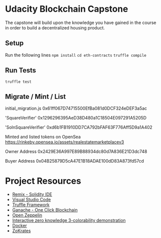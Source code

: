 # Udacity Blockchain Capstone

The capstone will build upon the knowledge you have gained in the course in order to build a decentralized housing product. 

## Setup
Run the following lines
`npm install`
`cd eth-contracts`
`truffle compile`


## Run Tests 
`truffle test`

## Migrate / Mint / List 

initial_migration.js
0x61ff067D74715500EfBa081d0DCF324eDEF3a5ac

'SquareVerifier'
0x1296296395AeD38D480a1C18504E097291A5205D

'SolnSquareVerifier'
0xd6b1FB1910DD7CA792bFAF63F776Aff5D9a1A402

Minted and listed tokens on OpenSea
https://rinkeby.opensea.io/assets/realestatemarketplacev3

Owner Address
0x2429E36A997E89B88934dc80d7A836E21D3dc748

Buyer Address
0x04B25879D5cA47E1B18ADAE100dD83A873fd57cd

# Project Resources

* [Remix - Solidity IDE](https://remix.ethereum.org/)
* [Visual Studio Code](https://code.visualstudio.com/)
* [Truffle Framework](https://truffleframework.com/)
* [Ganache - One Click Blockchain](https://truffleframework.com/ganache)
* [Open Zeppelin ](https://openzeppelin.org/)
* [Interactive zero knowledge 3-colorability demonstration](http://web.mit.edu/~ezyang/Public/graph/svg.html)
* [Docker](https://docs.docker.com/install/)
* [ZoKrates](https://github.com/Zokrates/ZoKrates)
